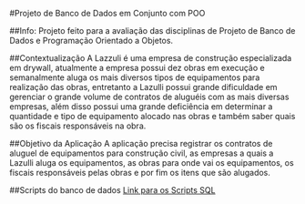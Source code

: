 #Projeto de Banco de Dados em Conjunto com POO

##Info:
Projeto feito para a avaliação das disciplinas de Projeto de Banco de Dados e Programação Orientado a Objetos.

##Contextualização
A Lazzuli é uma empresa de construção especializada em drywall, atualmente a empresa possui dez obras em execução e semanalmente aluga os mais diversos tipos de equipamentos para realização das obras, entretanto a Lazulli possui grande dificuldade em gerenciar o grande volume de contratos de aluguéis com as mais diversas empresas, além disso possui uma grande deficiência em determinar a quantidade e tipo de equipamento alocado nas obras e também saber quais são os fiscais responsáveis na obra.

##Objetivo da Aplicação
A aplicação precisa registrar os contratos de aluguel de equipamentos para construção civil, as empresas a quais a Lazulli aluga os equipamentos, as obras para onde vai os equipamentos, os fiscais responsáveis pelas obras e por fim os itens que são alugados.

##Scripts do banco de dados
[Link para os Scripts SQL](https://www.notion.so/PROJETO-DE-BANCO-DE-DADOS-LAZULLI-CONSTRU-ES-4d537e9704504c36bc6b887326686797)
